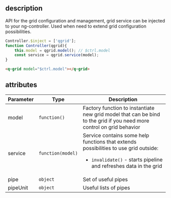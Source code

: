 ## description
API for the grid configuration and management, grid service can be injected to your ng-controller. Used when need to extend grid configuration possibilities.
```javascript
Controller.$inject = ['qgrid'];
function Controller(qgrid){
	this.model = qgrid.model(); // $ctrl.model
	const service = qgrid.service(model);
}
```
```html
<q-grid model="$ctrl.model"></q-grid>
```
## attributes
<table class="attributes">
<thead>
	<tr>
		<th>Parameter</th>
		<th>Type</th>
		<th>Description</th>
	</tr>
</thead>
<tbody>
	<tr>
	  <td>model</td>
	  <td><code>function()</code></td>
	  <td>Factory function to instantiate new grid model that can be bind to the grid if you need more control on grid behavior
	  </td>
	</tr>	
	<tr>
	  <td>service</td>
	  <td><code>function(model)</code></td>
	  <td>Service contains some help functions that extends possibilities to use grid outside:
	  	  <ul>
	  	  	<li><code>invalidate()</code> - starts pipeline and refreshes data in the grid</li>
	  	  </ul>
	  </td>
	</tr>	
	<tr>
	  <td>pipe</td>
	  <td><code>object</code></td>
	  <td>Set of useful pipes</td>
	</tr>	
	<tr>
	  <td>pipeUnit</td>
	  <td><code>object</code></td>
	  <td>Useful lists of pipes</td>
	</tr>	
</tbody>
</table>



